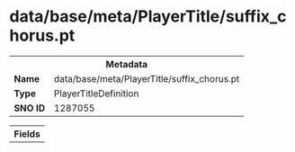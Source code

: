 <h1>data/base/meta/PlayerTitle/suffix_chorus.pt</h1><table><tr><th colspan="100%">Metadata</th></tr><tr><td><b>Name</b></td><td>data/base/meta/PlayerTitle/suffix_chorus.pt</td></tr><tr><td><b>Type</b></td><td>PlayerTitleDefinition</td></tr><tr><td><b>SNO ID</b></td><td>1287055</td></tr></table>

<table><tr><th colspan="100%">Fields</th></tr></table>

